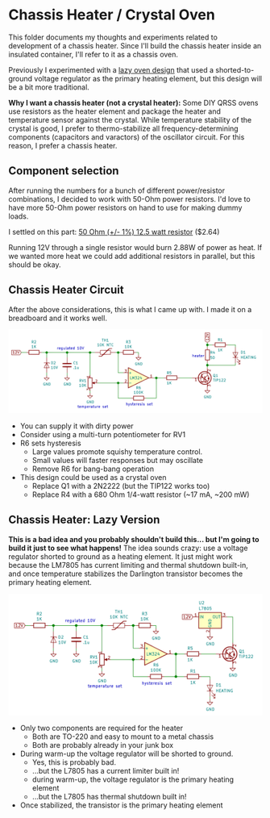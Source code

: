 # Chassis Heater / Crystal Oven

This folder documents my thoughts and experiments related to development of a chassis heater. Since I'll build the chassis heater inside an insulated container, I'll refer to it as a chassis oven.

Previously I experimented with a [lazy oven design](../2019-07-14%20lazy%20oven) that used a shorted-to-ground voltage regulator as the primary heating element, but this design will be a bit more traditional.



**Why I want a chassis heater (not a crystal heater):**
Some DIY QRSS ovens use resistors as the heater element and package the heater and temperature sensor against the crystal. While temperature stability of the crystal is good, I prefer to thermo-stabilize all frequency-determining components (capacitors and varactors) of the oscillator circuit. For this reason, I prefer a chassis heater.

## Component selection

After running the numbers for a bunch of different power/resistor combinations, I decided to work with 50-Ohm power resistors. I'd love to have more 50-Ohm power resistors on hand to use for making dummy loads.

I settled on this part: [50 Ohm (+/- 1%) 12.5 watt resistor](https://www.mouser.com/ProductDetail/Vishay-Dale/RH01050R00FE02?qs=sGAEpiMZZMtbXrIkmrvidDNaDpN5VXc5nhpgDg1t8QQ%3D) ($2.64)

Running 12V through a single resistor would burn 2.88W of power as heat. If we wanted more heat we could add additional resistors in parallel, but this should be okay.

## Chassis Heater Circuit
After the above considerations, this is what I came up with. I made it on a breadboard and it works well.

![](oven-aj4vd-resistor-heater.png)

* You can supply it with dirty power
* Consider using a multi-turn potentiometer for RV1
* R6 sets hysteresis
  * Large values promote squishy temperature control. 
  * Small values will faster responses but may oscillate
  * Remove R6 for bang-bang operation
* This design could be used as a crystal oven
  * Replace Q1 with a 2N2222 (but the TIP122 works too)
  * Replace R4 with a 680 Ohm 1/4-watt resistor (~17 mA, ~200 mW)

## Chassis Heater: Lazy Version
**This is a bad idea and you probably shouldn't build this... but I'm going to build it just to see what happens!** The idea sounds crazy: use a voltage regulator shorted to ground as a heating element. It just might work because the LM7805 has current limiting and thermal shutdown built-in, and once temperature stabilizes the Darlington transistor becomes the primary heating element.

![](oven-aj4vd-resistor-heater-lazy.png)

* Only two components are required for the heater
  * Both are TO-220 and easy to mount to a metal chassis
  * Both are probably already in your junk box
* During warm-up the voltage regulator will be shorted to ground. 
  * Yes, this is probably bad.
  * ...but the L7805 has a current limiter built in!
  * during warm-up, the voltage regulator is the primary heating element
  * ...but the L7805 has thermal shutdown built in!
* Once stabilized, the transistor is the primary heating element